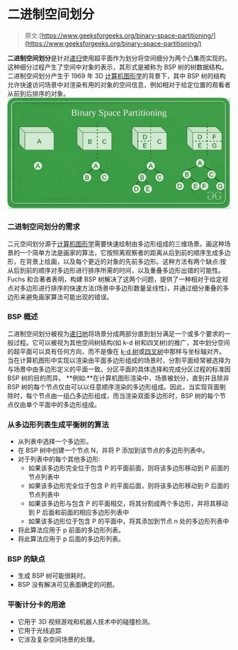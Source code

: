 # 二进制空间划分

> 原文:[https://www.geeksforgeeks.org/binary-space-partitioning/](https://www.geeksforgeeks.org/binary-space-partitioning/)

**二进制空间划分**是针对[递归](https://www.geeksforgeeks.org/recursion/)使用超平面作为划分将空间细分为两个凸集而实现的。这种细分过程产生了空间中对象的表示，其形式是被称为 BSP 树的树数据结构。
二进制空间划分产生于 1969 年 3D [计算机图形学](https://www.geeksforgeeks.org/computer-graphics-2/)的背景下，其中 BSP 树的结构允许快速访问场景中对渲染有用的对象的空间信息，例如相对于给定位置的观看者从前到后排序的对象。
[![](img/4f2c15cb5e06bc8eab233428013b0c8e.png)](https://media.geeksforgeeks.org/wp-content/uploads/20200630014725/space.jpg)

### 二进制空间划分的需求

二元空间划分源于[计算机图形学](https://www.geeksforgeeks.org/computer-graphics-2/)需要快速绘制由多边形组成的三维场景。画这种场景的一个简单方法是画家的算法，它按照离观察者的距离从后到前的顺序生成多边形，在背景上绘画，以及每个更近的对象的先前多边形。这种方法有两个缺点:按从后到前的顺序对多边形进行排序所需的时间，以及重叠多边形出错的可能性。Fuchs 和合著者表明，构建 BSP 树解决了这两个问题，提供了一种相对于给定视点对多边形进行排序的快速方法(场景中多边形数量呈线性)，并通过细分重叠的多边形来避免画家算法可能出现的错误。

### BSP 概述

二进制空间划分被视为[递归地](https://www.geeksforgeeks.org/recursion/)将场景分成两部分直到划分满足一个或多个要求的一般过程。它可以被视为其他空间树结构(如 k-d 树和四叉树)的推广，其中划分空间的超平面可以具有任何方向，而不是像在 [k-d 树](https://www.geeksforgeeks.org/k-dimensional-tree/)或[四叉树](https://www.geeksforgeeks.org/quad-tree/)中那样与坐标轴对齐。
当在计算机图形中实现以渲染由平面多边形组成的场景时，分割平面经常被选择为与场景中由多边形定义的平面一致。分区平面的具体选择和完成分区过程的标准因 BSP 树的目的而异。
**例如:**在计算机图形渲染中，场景被划分，直到并且除非 BSP 树的每个节点仅由可以以任意顺序渲染的多边形组成。因此，当实现背面剔除时，每个节点由一组凸多边形组成，而当渲染双面多边形时，BSP 树的每个节点仅由单个平面中的多边形组成。

### 从多边形列表生成平衡树的算法

*   从列表中选择一个多边形。
*   在 BSP 树中创建一个节点 N，并将 P 添加到该节点的多边形列表中。
*   对于列表中的每个其他多边形:
    *   如果该多边形完全位于包含 P 的平面前面，则将该多边形移动到 P 前面的节点列表中
    *   如果该多边形完全位于包含 P 的平面后面，则将该多边形移动到 P 后面的节点列表中
    *   如果该多边形与包含 P 的平面相交，将其分割成两个多边形，并将其移动到 P 后面和前面的相应多边形列表中
    *   如果该多边形位于包含 P 的平面中，将其添加到节点 n 处的多边形列表中
*   将此算法应用于 p 前面的多边形列表。
*   将此算法应用于 p 后面的多边形列表。

### BSP 的缺点

*   生成 BSP 树可能很耗时。
*   BSP 没有解决可见表面确定的问题。

### 平衡计分卡的用途

*   它用于 3D 视频游戏和机器人技术中的碰撞检测。
*   它用于光线追踪
*   它涉及复杂空间场景的处理。